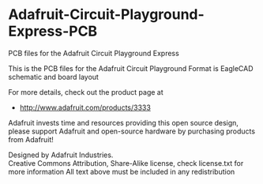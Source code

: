 # Adafruit-Circuit-Playground-Express-PCB
PCB files for the Adafruit Circuit Playground Express

This is the PCB files for the Adafruit Circuit Playground
Format is EagleCAD schematic and board layout

For more details, check out the product page at

   * http://www.adafruit.com/products/3333

Adafruit invests time and resources providing this open source design, 
please support Adafruit and open-source hardware by purchasing 
products from Adafruit!

Designed by Adafruit Industries.  
Creative Commons Attribution, Share-Alike license, check license.txt for more information
All text above must be included in any redistribution